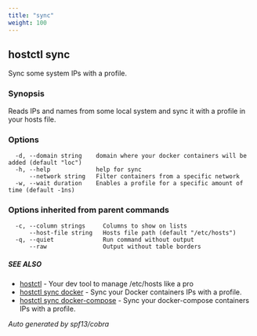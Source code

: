 ```yaml
---
title: "sync"
weight: 100
---
```


## hostctl sync

Sync some system IPs with a profile.

### Synopsis


Reads IPs and names from some local system and sync it with a profile in your hosts file.


### Options

```
  -d, --domain string    domain where your docker containers will be added (default "loc")
  -h, --help             help for sync
      --network string   Filter containers from a specific network
  -w, --wait duration    Enables a profile for a specific amount of time (default -1ns)
```

### Options inherited from parent commands

```
  -c, --column strings     Columns to show on lists
      --host-file string   Hosts file path (default "/etc/hosts")
  -q, --quiet              Run command without output
      --raw                Output without table borders
```

##### SEE ALSO

* [hostctl](/docs/cli-usage/hostctl)	 - Your dev tool to manage /etc/hosts like a pro
* [hostctl sync docker](/docs/cli-usage/sync_docker)	 - Sync your Docker containers IPs with a profile.
* [hostctl sync docker-compose](/docs/cli-usage/sync_docker-compose)	 - Sync your docker-compose containers IPs with a profile.

*Auto generated by spf13/cobra*

